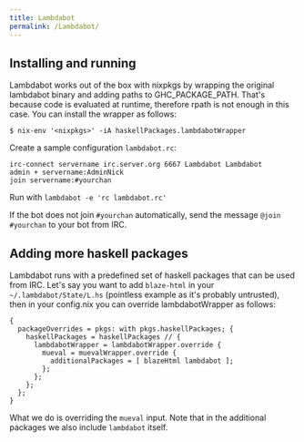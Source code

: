 ```yaml
---
title: Lambdabot
permalink: /Lambdabot/
---
```


Installing and running
----------------------

Lambdabot works out of the box with nixpkgs by wrapping the original lambdabot binary and adding paths to GHC_PACKAGE_PATH. That's because code is evaluated at runtime, therefore rpath is not enough in this case. You can install the wrapper as follows:

    $ nix-env '<nixpkgs>' -iA haskellPackages.lambdabotWrapper

Create a sample configuration `lambdabot.rc`:

    irc-connect servername irc.server.org 6667 Lambdabot Lambdabot
    admin + servername:AdminNick
    join servername:#yourchan

Run with `lambdabot -e 'rc lambdabot.rc'`

If the bot does not join `#yourchan` automatically, send the message `@join #yourchan` to your bot from IRC.

Adding more haskell packages
----------------------------

Lambdabot runs with a predefined set of haskell packages that can be used from IRC. Let's say you want to add `blaze-html` in your `~/.lambdabot/State/L.hs` (pointless example as it's probably untrusted), then in your config.nix you can override lambdabotWrapper as follows:

    {
      packageOverrides = pkgs: with pkgs.haskellPackages; {
        haskellPackages = haskellPackages // {
          lambdabotWrapper = lambdabotWrapper.override {
            mueval = muevalWrapper.override {
              additionalPackages = [ blazeHtml lambdabot ];
            };
          };
        };
      };
    }

What we do is overriding the `mueval` input. Note that in the additional packages we also include `lambdabot` itself.